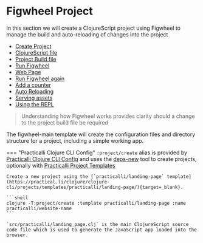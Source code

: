 # Figwheel Project

In this section we will create a ClojureScript project using Figwheel to manage the build and auto-reloading of changes into the project

  * [Create Project](create-project.md)
  * [ClojureScript file](clojurescript-file.md)
  * [Project Build file](project-build-file.md)
  * [Run Figwheel](run-figwheel.md)
  * [Web Page](web-page.md)
  * [Run Figwheel again](run-figwheel-again.md)
  * [Add a counter](add-a-counter.md)
  * [Auto Reloading](auto-reloading.md)
  * [Serving assets](serving-assets.md)
  * [Using the REPL](using-the-repl.md)


> Understanding how Figwheel works provides clarity should a change to the project build file be required


The figwheel-main template will create the configuration files and directory structure for a project, including a simple working app.  

=== "Practicalli Clojure CLI Config"
    `:project/create` alias is provided by [Practicalli Clojure CLI Config](https://practical.li/clojure/clojure-cli/practicalli-config/) and uses the [deps-new]() tool to create projects, optionally with [Practicalli Project Templates](https://practical.li/clojure/clojure-cli/projects/templates/practicalli/)

    Create a new project using the [`practicalli/landing-page` template](https://practical.li/clojure/clojure-cli/projects/templates/practicalli/landing-page/){target=_blank}.

    ```shell
    clojure -T:project/create :template practicalli/landing-page :name practicalli/website-name
    ```

    `src/practicalli/landing_page.clj` is the main ClojureScript source code file which is used to generate the JavaScript app loaded into the browser.


